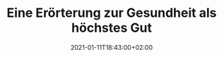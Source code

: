 ---
title: "Eine Erörterung zur Gesundheit als höchstes Gut"
date: 2021-01-11T18:43:00+02:00
draft: false
filepath: "https://drive.google.com/file/d/1s_YFZtVlvjZDNCBjEUJ0809IZUGtefOW/view?usp=drive_link"
summary: ""
tags: []
---